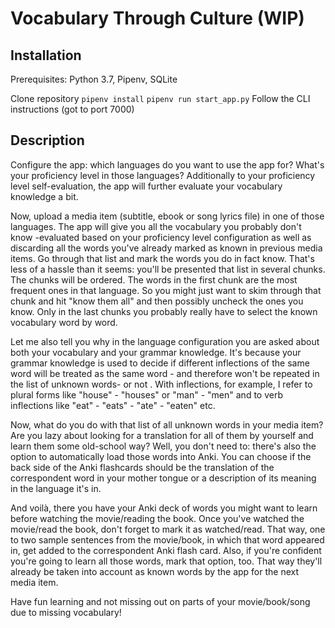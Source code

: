 # Vocabulary Through Culture (WIP)

## Installation
Prerequisites: Python 3.7, Pipenv, SQLite

Clone repository
`pipenv install`
`pipenv run start_app.py`
Follow the CLI instructions (got to port 7000)

## Description

Configure the app: which languages do you want to use the app for? What's your proficiency level in those languages? Additionally to your proficiency level self-evaluation, the app will further evaluate your vocabulary knowledge a bit.

Now, upload a media item (subtitle, ebook or song lyrics file) in one of those languages. The app will give you all the vocabulary you probably don't know -evaluated based on your proficiency level configuration as well as discarding all the words you've already marked as known in previous media items. Go through that list and mark the words you do in fact know. That's less of a hassle than it seems: you'll be presented that list in several chunks. The chunks will be ordered. The words in the first chunk are the most frequent ones in that language. So you might just want to skim through that chunk and hit "know them all" and then possibly uncheck the ones you know. Only in the last chunks you probably really have to select the known vocabulary word by word.

Let me also tell you why in the language configuration you are asked about both your vocabulary and your grammar knowledge. It's because your grammar knowledge is used to decide if different inflections of the same word will be treated as the same word - and therefore won't be repeated in the list of unknown words- or not . With inflections, for example, I refer to plural forms like "house" - "houses" or "man" - "men" and to verb inflections like "eat" - "eats" - "ate" - "eaten" etc. 

Now, what do you do with that list of all unknown words in your media item? Are you lazy about looking for a translation for all of them by yourself and learn them some old-school way? Well, you don't need to: there's also the option to automatically load those words into Anki. You can choose if the back side of the Anki flashcards should be the translation of the correspondent word in your mother tongue or a description of its meaning in the language it's in.

And voilà, there you have your Anki deck of words you might want to learn before watching the movie/reading the book. Once you've watched the movie/read the book, don't forget to mark it as watched/read. That way, one to two sample sentences from the movie/book, in which that word appeared in, get added to the correspondent Anki flash card. Also, if you're confident you're going to learn all those words, mark that option, too. That way they'll already be taken into account as known words by the app for the next media item.

Have fun learning and not missing out on parts of your movie/book/song due to missing vocabulary!

